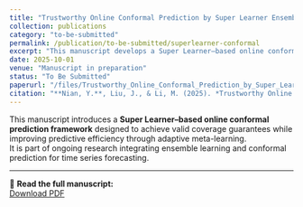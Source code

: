 ```yaml
---
title: "Trustworthy Online Conformal Prediction by Super Learner Ensembling"
collection: publications
category: "to-be-submitted"
permalink: /publication/to-be-submitted/superlearner-conformal
excerpt: "This manuscript develops a Super Learner–based online conformal prediction framework that maintains valid coverage while improving efficiency through adaptive meta-learning."
date: 2025-10-01
venue: "Manuscript in preparation"
status: "To Be Submitted"
paperurl: "/files/Trustworthy_Online_Conformal_Prediction_by_Super_Learner_Ensembling.pdf"
citation: "**Nian, Y.**, Liu, J., & Li, M. (2025). *Trustworthy Online Conformal Prediction by Super Learner Ensembling.* Manuscript in preparation."
---
```


This manuscript introduces a **Super Learner–based online conformal prediction framework** designed to achieve valid coverage guarantees while improving predictive efficiency through adaptive meta-learning.  
It is part of ongoing research integrating ensemble learning and conformal prediction for time series forecasting.

---

📄 **Read the full manuscript:**  
[Download PDF](/files/Trustworthy_Online_Conformal_Prediction_by_Super_Learner_Ensembling.pdf)

